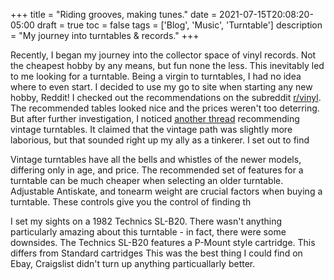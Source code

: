 +++
title = "Riding grooves, making tunes."
date = 2021-07-15T20:08:20-05:00
draft = true
toc = false 
tags = ['Blog', 'Music', 'Turntable']
description = "My journey into turntables & records."
+++

Recently, I began my journey into the collector space of vinyl records. Not the cheapest hobby by any means, but fun none the less. This inevitably led to me looking for a turntable. Being a virgin to turntables, I had no idea where to even start. I decided to use my go to site when starting any new hobby, Reddit! I checked out the recommendations on the subreddit [r/vinyl](https://www.reddit.com/r/vinyl/comments/5ghkwd/best_new_entrylevel_turntable_to_start_out_with/?st=iwchc4ty&sh=52547b07). The recommended tables looked nice and the prices weren't too deterring. But after further investigation, I noticed [another thread](https://www.reddit.com/r/vinyl/comments/4reid2/beginners_guide_to_vinyl_2016_edition/d50fgkk/) recommending vintage turntables. It claimed that the vintage path was slightly more laborious, but that sounded right up my ally as a tinkerer. I set out to find 

Vintage turntables have all the bells and whistles of the newer models, differing only in age, and price. The recommended set of features for a turntable can be much cheaper when selecting an older turntable. Adjustable Antiskate, and tonearm weight are crucial factors when buying a turntable. These controls give you the control of finding th

I set my sights on a 1982 Technics SL-B20. There wasn't anything particularly amazing about this turntable - in fact, there were some downsides. The Technics SL-B20 features a P-Mount style cartridge. This differs from Standard cartridges This was the best thing I could find on Ebay, Craigslist didn't turn up anything particuallarly better.
